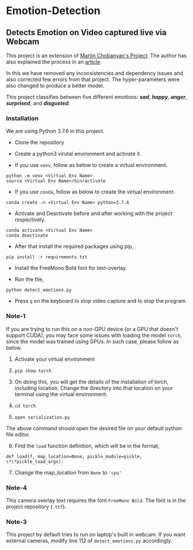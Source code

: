 # Emotion-Detection
## Detects Emotion on Video captured live via Webcam

This project is an extension of [Martin Chobanyan's Project](https://github.com/martin-chobanyan/emotion.git). The author has also explained the process in an [article](https://towardsdatascience.com/training-an-emotion-detector-with-transfer-learning-91dea84adeed).

In this we have removed any inconsistencies and dependency issues and also corrected few errors from that project. The hyper-parameters were also changed to produce a better model.

This project classifies between five different emotions: ***sad***, ***happy***, ***anger***, ***surprised***, and ***disgusted***.

### Installation

We are using Python 3.7.6 in this project.

- Clone the repository

- Create a python3 virutal environment and activate it.

- If you use ```venv```, follow as below to create a virtual environment.

```
python -m venv <Virtual Env Name>
source <Virtual Env Name>/bin/activate
```
- If you use ```conda```, follow as below to create the virtual environment.
```
conda create -n <Virtual Env Name> python=3.7.6
```

- Activate and Deactivate before and after working with the project respectively.
```
conda activate <Virtual Env Name>
conda deactivate
```

- After that install the required packages using pip,
```
pip install -r requirements.txt
```

- Install the FreeMono Bold font for text-overlay.

- Run the file,
```
python detect_emotions.py
```

- Press ```q``` on the keyboard to stop video capture and to stop the program.

### Note-1
If you are trying to run this on a non-GPU device (or a GPU that doesn't support CUDA), you may face some issues with loading the model ```torch```, since the model was trained using GPUs. In such case, please follow as below.

1. Activate your virtual environment

2. ```pip show torch```

3. On doing this, you will get the details of the installation of torch, including location. Change the directory into that location on your terminal using the virtual environment.

4. ```cd torch```

5. ```open serialization.py```

The above command should open the desired file on your default python file editor.

6. Find the ```load``` function definition, which will be in the format,

```
def load(f, map_location=None, pickle_module=pickle, \*\*pickle_load_args):
```

7. Change the map_location from ```None``` to ```'cpu'```

### Note-4
This camera overlay text requires the font ```FreeMono Bold```. The font is in the project repository (```.ttf```).

### Note-3
This project by default tries to run on laptop's built in webcam. If you want external cameras, modify line 112 of ```detect_emotions.py``` accordingly.
